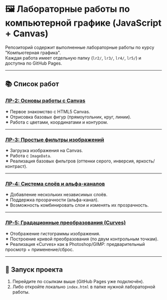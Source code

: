# 🖼️ Лабораторные работы по компьютерной графике (JavaScript + Canvas)

Репозиторий содержит выполненные лабораторные работы по курсу "Компьютерная графика".  
Каждая работа имеет отдельную папку (`lr2/`, `lr3/`, `lr4/`, `lr5/`) и доступна по GitHub Pages.

---

## 📚 Список работ

### [ЛР‑2: Основы работы с Canvas](https://twitchmayers.github.io/image-lab2/lr2/)
✦ Первое знакомство с HTML5 Canvas.  
✦ Отрисовка базовых фигур (прямоугольник, круг, линии).  
✦ Работа с цветами, координатами и контуром.

---

### [ЛР‑3: Простые фильтры изображений](https://twitchmayers.github.io/image-lab2/lr3/)
✦ Загрузка изображения на Canvas.  
✦ Работа с `ImageData`.  
✦ Реализация базовых фильтров (оттенки серого, инверсия, яркость/контраст).

---

### [ЛР‑4: Система слоёв и альфа-каналов](https://twitchmayers.github.io/image-lab2/lr4/)
✦ Добавление нескольких независимых слоёв.  
✦ Поддержка прозрачности (альфа-канал).  
✦ Возможность комбинировать слои и изменять их прозрачность.

---

### [ЛР‑5: Градационные преобразования (Curves)](https://twitchmayers.github.io/image-lab2/lr5/)
✦ Отображение гистограммы изображения.  
✦ Построение кривой преобразования (по двум контрольным точкам).  
✦ Реализация «Curves» как в Photoshop/GIMP: предварительный просмотр + применение/сброс.

---

## 🚀 Запуск проекта
1. Перейдите по ссылкам выше (GitHub Pages уже подключён).  
2. Либо откройте локально `index.html` в папке нужной лабораторной работы.